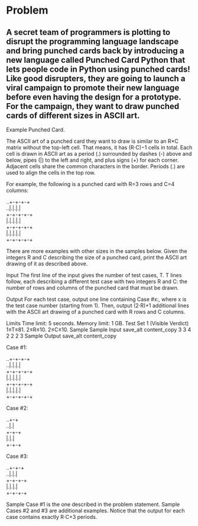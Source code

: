 # Problem
## A secret team of programmers is plotting to disrupt the programming language landscape and bring punched cards back by introducing a new language called Punched Card Python that lets people code in Python using punched cards! Like good disrupters, they are going to launch a viral campaign to promote their new language before even having the design for a prototype. For the campaign, they want to draw punched cards of different sizes in ASCII art.

Example Punched Card.

The ASCII art of a punched card they want to draw is similar to an R×C matrix without the top-left cell. That means, it has (R⋅C)−1 cells in total. Each cell is drawn in ASCII art as a period (.) surrounded by dashes (-) above and below, pipes (|) to the left and right, and plus signs (+) for each corner. Adjacent cells share the common characters in the border. Periods (.) are used to align the cells in the top row.

For example, the following is a punched card with R=3 rows and C=4 columns:

..+-+-+-+  
..|.|.|.|  
+-+-+-+-+    
|.|.|.|.|  
+-+-+-+-+  
|.|.|.|.|  
+-+-+-+-+   

There are more examples with other sizes in the samples below. Given the integers R and C describing the size of a punched card, print the ASCII art drawing of it as described above.

Input
The first line of the input gives the number of test cases, T. T lines follow, each describing a different test case with two integers R and C: the number of rows and columns of the punched card that must be drawn.

Output
For each test case, output one line containing Case #x:, where x is the test case number (starting from 1). Then, output (2⋅R)+1 additional lines with the ASCII art drawing of a punched card with R rows and C columns.

Limits
Time limit: 5 seconds.
Memory limit: 1 GB.
Test Set 1 (Visible Verdict)
1≤T≤81.
2≤R≤10.
2≤C≤10.
Sample
Sample Input
save_alt
content_copy
3
3 4
2 2
2 3
Sample Output
save_alt
content_copy

Case #1:

..+-+-+-+    
..|.|.|.|  
+-+-+-+-+  
|.|.|.|.|  
+-+-+-+-+  
|.|.|.|.|  
+-+-+-+-+  

Case #2:

..+-+  
..|.|  
+-+-+  
|.|.|  
+-+-+   

Case #3:

..+-+-+  
..|.|.|  
+-+-+-+  
|.|.|.|    
+-+-+-+   

Sample Case #1 is the one described in the problem statement. Sample Cases #2 and #3 are additional examples. Notice that the output for each case contains exactly R⋅C+3 periods.
